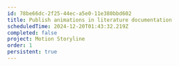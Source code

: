 ```yaml
---
id: 78be66dc-2f25-44ec-a5e0-11e380bbd602
title: Publish animations in literature documentation
scheduledTime: 2024-12-20T01:43:32.219Z
completed: false
project: Motion Storyline
order: 1
persistent: true
---
```


